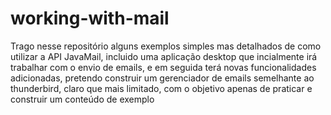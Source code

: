# working-with-mail
 Trago nesse repositório alguns exemplos simples mas detalhados de como utilizar a API JavaMail, incluido uma aplicação desktop que incialmente irá trabalhar com o envio de emails, e em seguida terá novas funcionalidades adicionadas, pretendo construir um gerenciador de emails semelhante ao thunderbird, claro que mais limitado, com o objetivo apenas de praticar e construir um conteúdo de exemplo
